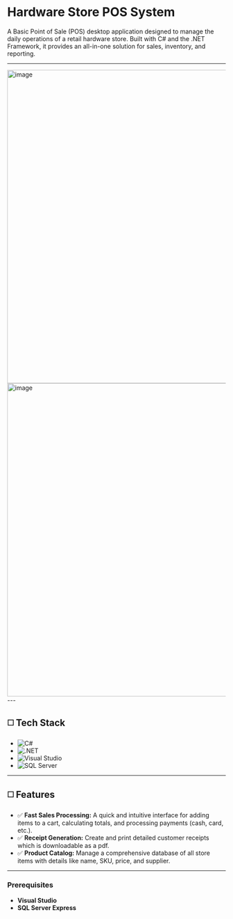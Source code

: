 
# Hardware Store POS System

A Basic Point of Sale (POS) desktop application designed to manage the daily operations of a retail hardware store. Built with C# and the .NET Framework, it provides an all-in-one solution for sales, inventory, and reporting.

---


<img width="1080" height="720" alt="image" src="https://github.com/user-attachments/assets/2c526dc7-d744-4a5f-af5a-e739a81166f1" />
<img width="1080" height="720" alt="image" src="https://github.com/user-attachments/assets/4e8f7fd2-1079-42fc-ac6b-173a4b183f4e" />
---

## ◻️ Tech Stack

-   ![C#](https://img.shields.io/badge/C%23-239120?style=for-the-badge&logo=c-sharp&logoColor=white)
-   ![.NET](https://img.shields.io/badge/.NET-512BD4?style=for-the-badge&logo=dotnet&logoColor=white)
-   ![Visual Studio](https://img.shields.io/badge/Visual_Studio-5C2D91?style=for-the-badge&logo=visualstudio&logoColor=white)
-   ![SQL Server](https://img.shields.io/badge/SQL_Server-CC2927?style=for-the-badge&logo=microsoft-sql-server&logoColor=white)

---

## ◻️ Features

-   ✅ **Fast Sales Processing:** A quick and intuitive interface for adding items to a cart, calculating totals, and processing payments (cash, card, etc.).
-   ✅ **Receipt Generation:** Create and print detailed customer receipts which is downloadable as a pdf.
-   ✅ **Product Catalog:** Manage a comprehensive database of all store items with details like name, SKU, price, and supplier.

---

### Prerequisites

* **Visual Studio** 
* **SQL Server Express** 

